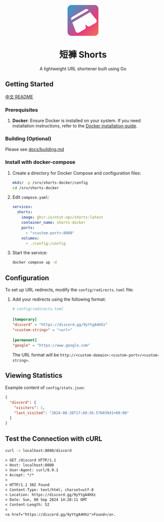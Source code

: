 <p align="center">
  <img src="docs/shorts.png" alt="Shorts Logo" align="center" width="100" height="100">
</p>

<h1 align="center">短褲 Shorts</h1>

<p align="center">A lightweight URL shortener built using Go</p>

## Getting Started

[中文 README](README_ZH.md)

### Prerequisites

1. **Docker**: Ensure Docker is installed on your system. If you need installation instructions, refer to the [Docker installation guide](https://docs.docker.com/engine/install/).

### Building (Optional)

Please see [docs/building.md](docs/building.md)

### Install with docker-compose

1. Create a directory for Docker Compose and configuration files:

    ```sh
    mkdir -p /srv/shorts-docker/config
    cd /srv/shorts-docker
    ```

1. Edit `compose.yaml`:

    ```yaml
    services:
      shorts:
        image: ghcr.io/ntut-npc/shorts:latest
        container_name: shorts-docker
        ports:
          - "<custom-port>:8080"
        volumes:
          - ./config:/config
    ```

1. Start the service:

    ```sh
    docker compose up -d
    ```

## Configuration

To set up URL redirects, modify the `config/redirects.toml` file:

1. Add your redirects using the following format:

    ```toml
    # config/redirects.toml

    [temporary]
    "discord" = "https://discord.gg/9yYtgA4HXz"
    "<custom-string>" = "<url>"

    [permanent]
    "google" = "https://www.google.com"
    ```

   The URL format will be `http://<custom-domain>:<custom-port>/<custom-string>`.

## Viewing Statistics

Example content of `config/stats.json`:

```json
{
  "discord": {
    "visitors": 1,
    "last_visited": "2024-08-20T17:49:36.57603941+08:00"
  }
}
```

## Test the Connection with cURL

```sh
curl -v localhost:8080/discord
```

```text
> GET /discord HTTP/1.1
> Host: localhost:8080
> User-Agent: curl/8.9.1
> Accept: */*
> 
< HTTP/1.1 302 Found
< Content-Type: text/html; charset=utf-8
< Location: https://discord.gg/9yYtgA4HXz
< Date: Sun, 08 Sep 2024 14:28:11 GMT
< Content-Length: 52
< 
<a href="https://discord.gg/9yYtgA4HXz">Found</a>.
```
